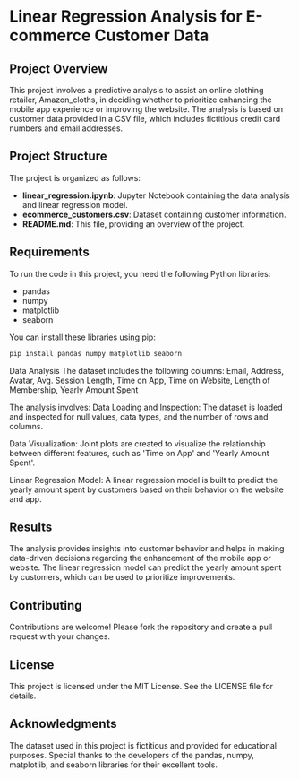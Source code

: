 # Linear Regression Analysis for E-commerce Customer Data

## Project Overview

This project involves a predictive analysis to assist an online clothing retailer, Amazon_cloths, in deciding whether to prioritize enhancing the mobile app experience or improving the website. The analysis is based on customer data provided in a CSV file, which includes fictitious credit card numbers and email addresses.

## Project Structure

The project is organized as follows:

- **linear_regression.ipynb**: Jupyter Notebook containing the data analysis and linear regression model.
- **ecommerce_customers.csv**: Dataset containing customer information.
- **README.md**: This file, providing an overview of the project.

## Requirements

To run the code in this project, you need the following Python libraries:

- pandas
- numpy
- matplotlib
- seaborn

You can install these libraries using pip:

```bash
pip install pandas numpy matplotlib seaborn
```

Data Analysis
The dataset includes the following columns: Email, Address, Avatar, Avg. Session Length, Time on App, Time on Website, Length of Membership, Yearly Amount Spent

The analysis involves:
Data Loading and Inspection: The dataset is loaded and inspected for null values, data types, and the number of rows and columns.

Data Visualization: Joint plots are created to visualize the relationship between different features, such as 'Time on App' and 'Yearly Amount Spent'.

Linear Regression Model: A linear regression model is built to predict the yearly amount spent by customers based on their behavior on the website and app.


## Results

The analysis provides insights into customer behavior and helps in making data-driven decisions regarding the enhancement of the mobile app or website. The linear regression model can predict the yearly amount spent by customers, which can be used to prioritize improvements.


## Contributing
Contributions are welcome! Please fork the repository and create a pull request with your changes.

## License
This project is licensed under the MIT License. See the LICENSE file for details.

## Acknowledgments
The dataset used in this project is fictitious and provided for educational purposes.
Special thanks to the developers of the pandas, numpy, matplotlib, and seaborn libraries for their excellent tools.

